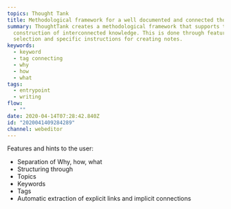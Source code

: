 ```yaml
---
topics: Thought Tank
title: Methodological framework for a well documented and connected thought
summary: ThoughtTank creates a methodological framework that supports the
  construction of interconnected knowledge. This is done through feature
  selection and specific instructions for creating notes.
keywords:
  - keyword
  - tag connecting
  - why
  - how
  - what
tags:
  - entrypoint
  - writing
flow:
  - ""
date: 2020-04-14T07:28:42.840Z
id: "2020041409284289"
channel: webeditor
---
```

Features and hints to the user:

- Separation of Why, how, what
- Structuring through
- Topics
- Keywords
- Tags
- Automatic extraction of explicit links and implicit connections
